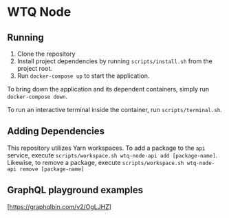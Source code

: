 # WTQ Node

## Running
1. Clone the repository
2. Install project dependencies by running `scripts/install.sh` from the project root.
3. Run `docker-compose up` to start the application.

To bring down the application and its dependent containers, simply run `docker-compose down`.

To run an interactive terminal inside the container, run `scripts/terminal.sh`.

## Adding Dependencies
This repository utilizes Yarn workspaces. To add a package to the `api` service, execute `scripts/workspace.sh wtq-node-api add [package-name]`. Likewise, to remove a package, execute `scripts/workspace.sh wtq-node-api remove [package-name]`

## GraphQL playground examples
[https://graphqlbin.com/v2/OgLJHZ]
